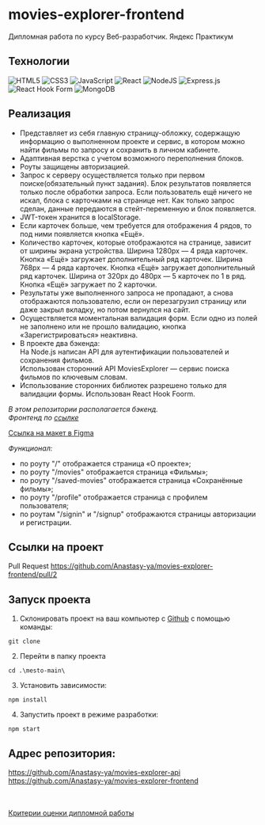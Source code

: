 # movies-explorer-frontend
Дипломная работа по курсу Веб-разработчик. Яндекс Практикум

## Технологии
![HTML5](https://img.shields.io/badge/html5-%23E34F26.svg?style=for-the-badge&logo=html5&logoColor=white)
![CSS3](https://img.shields.io/badge/css3-%231572B6.svg?style=for-the-badge&logo=css3&logoColor=white)
![JavaScript](https://img.shields.io/badge/javascript-%23323330.svg?style=for-the-badge&logo=javascript&logoColor=%23F7DF1E)
![React](https://img.shields.io/badge/react-%2320232a.svg?style=for-the-badge&logo=react&logoColor=%2361DAFB)
![NodeJS](https://img.shields.io/badge/node.js-6DA55F?style=for-the-badge&logo=node.js&logoColor=white)
![Express.js](https://img.shields.io/badge/express.js-%23404d59.svg?style=for-the-badge&logo=express&logoColor=%2361DAFB)
![React Hook Form](https://img.shields.io/badge/React%20Hook%20Form-%23EC5990.svg?style=for-the-badge&logo=reacthookform&logoColor=white)
![MongoDB](https://img.shields.io/badge/MongoDB-%234ea94b.svg?style=for-the-badge&logo=mongodb&logoColor=white)


## Реализация
- Представляет из себя главную страницу-обложку, содержащую информацию о выполненном проекте и сервис, в котором можно найти фильмы по запросу и сохранить в личном кабинете.
- Адаптивная верстка с учетом возможного переполнения блоков. 
- Роуты защищены авторизацией. 
- Запрос к серверу осуществляется только при первом поиске(обязательный пункт задания).
Блок результатов появляется только после обработки запроса. Если пользователь ещё ничего не искал, блока с карточками на странице нет. Как только запрос сделан, 
данные передаются в стейт-переменную и блок появляется. 
- JWT-токен хранится в localStorage. 
- Если карточек больше, чем требуется для отображения 4 рядов, то под ними появляется кнопка «Ещё». 
- Количество карточек, которые отображаются на странице, зависит от ширины экрана устройства.
Ширина 1280px — 4 ряда карточек. Кнопка «Ещё» загружает дополнительный ряд карточек. Ширина 768px — 4 ряда карточек. Кнопка «Ещё» загружает дополнительный ряд карточек.
Ширина от 320px до 480px — 5 карточек по 1 в ряд. Кнопка «Ещё» загружает по 2 карточки. 
- Результаты уже выполненного запроса не пропадают, а снова отображаются пользователю, если он перезагрузил страницу или даже закрыл вкладку, но потом вернулся на сайт.
- Осуществляется моментальная валидация форм. Если одно из полей не заполнено или не прошло валидацию, кнопка «Зарегистрироваться» неактивна.
- В проекте два бэкенда:<br>
На Node.js написан API для аутентификации пользователей и сохранения фильмов.<br>
Использован сторонний API MoviesExplorer — сервис поиска фильмов по ключевым словам.
- Использование сторонних библиотек разрешено только для валидации формы. Использован React Hook Foorm.



*В этом репозитории располагается бэкенд.*<br>
*Фронтенд по [ссылке](https://github.com/Anastasy-ya/movies-explorer-frontend)*


[Ссылка на макет в Figma](https://www.figma.com/file/mqW0Joa8w2EToBoXqKky1S/Diploma-(Copy)?type=design&node-id=344-0&mode=design)


*Функционал:*

*  по роуту "/" отображается страница «О проекте»;
*  по роуту "/movies" отображается страница «Фильмы»;
*  по роуту "/saved-movies" отображается страница «Сохранённые фильмы»;
*  по роуту "/profile" отображается страница с профилем пользователя;
*  по роутам "/signin" и "/signup" отображаются страницы авторизации и регистрации.

<!---Graduate work on the course web developer/backend-->


## Ссылки на проект

<!--Frontend https://anastasy-ya.diplom.nomoredomains.xyz

Backend https://api.anastasy-ya.diplom.nomoredomains.xyz-->

Pull Request https://github.com/Anastasy-ya/movies-explorer-frontend/pull/2


## Запуск проекта

1. Склонировать проект на ваш компьютер с [Github]() с помощью команды:
```
git clone 
```
2. Перейти в папку проекта
```
cd .\mesto-main\
```
3. Установить зависимости:
```
npm install
```
4. Запустить проект в режиме разработки:
```
npm start
```

## Адрес репозитория:

https://github.com/Anastasy-ya/movies-explorer-api<br>
https://github.com/Anastasy-ya/movies-explorer-frontend<br>
<br><br>

[Критерии оценки дипломной работы](https://code.s3.yandex.net/web-developer/static/new-program/web-diploma-criteria-2.0/index.html)
